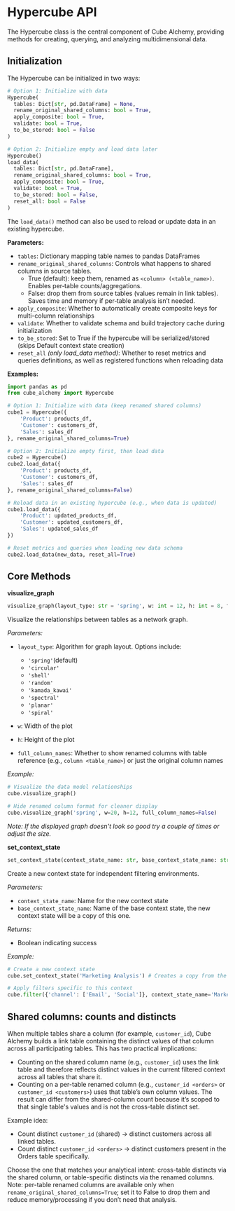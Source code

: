 # Hypercube API

The Hypercube class is the central component of Cube Alchemy, providing methods for creating, querying, and analyzing multidimensional data.

## Initialization

The Hypercube can be initialized in two ways:

```python
# Option 1: Initialize with data
Hypercube(
  tables: Dict[str, pd.DataFrame] = None,
  rename_original_shared_columns: bool = True,
  apply_composite: bool = True,
  validate: bool = True,
  to_be_stored: bool = False
)

# Option 2: Initialize empty and load data later
Hypercube()
load_data(
  tables: Dict[str, pd.DataFrame],
  rename_original_shared_columns: bool = True,
  apply_composite: bool = True,
  validate: bool = True,
  to_be_stored: bool = False,
  reset_all: bool = False
)
```

The `load_data()` method can also be used to reload or update data in an existing hypercube.

**Parameters:**

- `tables`: Dictionary mapping table names to pandas DataFrames
- `rename_original_shared_columns`: Controls what happens to shared columns in source tables.  
  - True (default): keep them, renamed as `<column> (<table_name>)`. Enables per‑table counts/aggregations.  
  - False: drop them from source tables (values remain in link tables). Saves time and memory if per‑table analysis isn’t needed.  
- `apply_composite`: Whether to automatically create composite keys for multi-column relationships
- `validate`: Whether to validate schema and build trajectory cache during initialization
- `to_be_stored`: Set to True if the hypercube will be serialized/stored (skips Default context state creation)
- `reset_all` *(only load_data method)*: Whether to reset metrics and queries definitions, as well as registered functions when reloading data

**Examples:**

```python
import pandas as pd
from cube_alchemy import Hypercube

# Option 1: Initialize with data (keep renamed shared columns)
cube1 = Hypercube({
    'Product': products_df,
    'Customer': customers_df,
    'Sales': sales_df
}, rename_original_shared_columns=True)

# Option 2: Initialize empty first, then load data
cube2 = Hypercube()
cube2.load_data({
    'Product': products_df,
    'Customer': customers_df,
    'Sales': sales_df
}, rename_original_shared_columns=False)

# Reload data in an existing hypercube (e.g., when data is updated)
cube1.load_data({
    'Product': updated_products_df,
    'Customer': updated_customers_df,
    'Sales': updated_sales_df
})

# Reset metrics and queries when loading new data schema
cube2.load_data(new_data, reset_all=True)
```

## Core Methods

**visualize_graph**

```python
visualize_graph(layout_type: str = 'spring', w: int = 12, h: int = 8, full_column_names: bool = True) -> None
```

Visualize the relationships between tables as a network graph.

*Parameters:*

- `layout_type`: Algorithm for graph layout. Options include:
    - `'spring'`(default)
    - `'circular'`
    - `'shell'`
    - `'random'`
    - `'kamada_kawai'`
    - `'spectral'`
    - `'planar'`
    - `'spiral'`

- `w`: Width of the plot

- `h`: Height of the plot

- `full_column_names`: Whether to show renamed columns with table reference (e.g., `column <table_name>`) or just the original column names

*Example:*

```python
# Visualize the data model relationships
cube.visualize_graph()

# Hide renamed column format for cleaner display
cube.visualize_graph('spring', w=20, h=12, full_column_names=False)
```
*Note: If the displayed graph doesn't look so good try a couple of times or adjust the size.*

**set_context_state**

```python
set_context_state(context_state_name: str, base_context_state_name: str = 'Unfiltered') -> bool
```

Create a new context state for independent filtering environments.

*Parameters:*

- `context_state_name`: Name for the new context state
- `base_context_state_name`: Name of the base context state, the new context state will be a copy of this one.

*Returns:*

- Boolean indicating success

*Example:*

```python
# Create a new context state
cube.set_context_state('Marketing Analysis') # Creates a copy from the unfiltered context state --> self.context_states['Marketing Analysis'] = self.context_states['Unfiltered']

# Apply filters specific to this context
cube.filter({'channel': ['Email', 'Social']}, context_state_name='Marketing Analysis')
```

## Shared columns: counts and distincts

When multiple tables share a column (for example, `customer_id`), Cube Alchemy builds a link table containing the distinct values of that column across all participating tables. This has two practical implications:

- Counting on the shared column name (e.g., `customer_id`) uses the link table and therefore reflects distinct values in the current filtered context across all tables that share it.
- Counting on a per-table renamed column (e.g., `customer_id <orders>` or `customer_id <customers>`) uses that table’s own column values. The result can differ from the shared-column count because it’s scoped to that single table's values and is not the cross-table distinct set.

Example idea:

- Count distinct `customer_id` (shared) → distinct customers across all linked tables.
- Count distinct `customer_id <orders>` → distinct customers present in the Orders table specifically.

Choose the one that matches your analytical intent: cross-table distincts via the shared column, or table-specific distincts via the renamed columns. Note: per-table renamed columns are available only when `rename_original_shared_columns=True`; set it to False to drop them and reduce memory/processing if you don’t need that analysis.